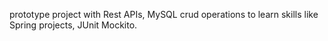 prototype project with Rest APIs, MySQL crud operations to learn skills like Spring projects, JUnit Mockito.
